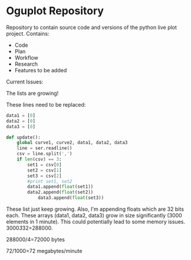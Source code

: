 __Oguplot Repository__
=====================================

Repository to contain source code and versions of the python
live plot project. Contains:

* Code
* Plan
* Workflow
* Research
* Features to be added

Current Issues:

The lists are growing!

These lines need to be replaced:

```python
data1 = [0]
data2 = [0]
data3 = [0]

def update():
    global curve1, curve2, data1, data2, data3
    line = ser.readline()
    csv = line.split(',')
    if len(csv) == 3:
	    set1 = csv[0]
	    set2 = csv[1]
	    set3 = csv[2]
	    #print set1, set2
	    data1.append(float(set1))
	    data2.append(float(set2))
            data3.append(float(set3))
```

These list just keep growing. Also, I'm appending floats which are 32 bits each. These arrays (data1, data2, data3) grow in size significantly (3000 elements in 1 minute). This could potentially lead to some memory issues. 
3000*3*32=288000.

288000/4=72000 bytes

72/1000=72 megabytes/minute


